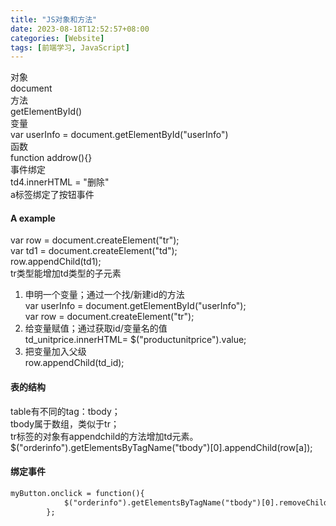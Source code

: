 ```yaml
---
title: "JS对象和方法"
date: 2023-08-18T12:52:57+08:00
categories: [Website]
tags: [前端学习, JavaScript]
---
```

对象   
document   
方法   
getElementById()   
变量   
var userInfo = document.getElementById("userInfo")   
函数   
function addrow(){}   
事件绑定   
td4.innerHTML = "<a onclick='delete(this)'>删除</a>"   
a标签绑定了按钮事件   

#### A example
var row = document.createElement("tr");   
var td1 = document.createElement("td");   
row.appendChild(td1);   
tr类型能增加td类型的子元素   

1. 申明一个变量；通过一个找/新建id的方法   
var userInfo = document.getElementById("userInfo");   
var row = document.createElement("tr");   
2. 给变量赋值；通过获取id/变量名的值   
td_unitprice.innerHTML= $("productunitprice").value;   
3. 把变量加入父级   
row.appendChild(td_id);   

#### 表的结构   
table有不同的tag：tbody；   
tbody属于数组，类似于tr；   
tr标签的对象有appendchild的方法增加td元素。   
$("orderinfo").getElementsByTagName("tbody")[0].appendChild(row[a]);   

#### 绑定事件   
```html
myButton.onclick = function(){
			$("orderinfo").getElementsByTagName("tbody")[0].removeChild(row);
		};
```




